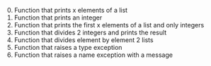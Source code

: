 0. Function that prints x elements of a list
1. Function that prints an integer
2. Function that prints the first x elements of a list and only integers
3. Function that divides 2 integers and prints the result
4. Function that divides element by element 2 lists
5. Function that raises a type exception
6. Function that raises a name exception with a message

